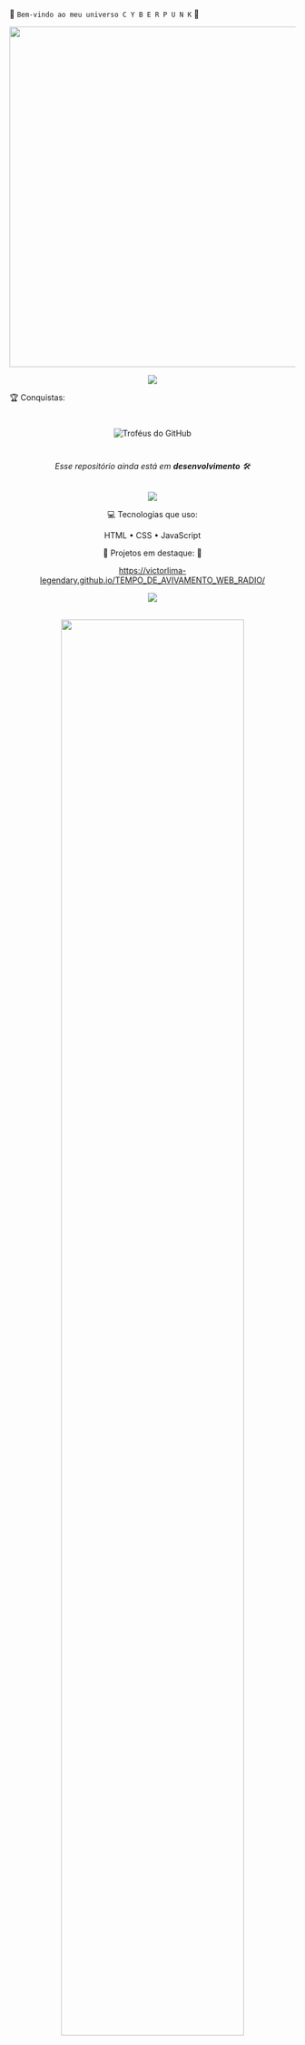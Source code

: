 
  👾 <code>Bem-vindo&nbsp;ao&nbsp;meu&nbsp;universo&nbsp;C&nbsp;Y&nbsp;B&nbsp;E&nbsp;R&nbsp;P&nbsp;U&nbsp;N&nbsp;K</code> 👾



<p align="center">
  <img src="https://media.giphy.com/media/3o7abldj0b3rxrZUxW/giphy.gif" width="600" />
</p>

<p align="center">
  <img src="https://readme-typing-svg.herokuapp.com?font=Orbitron&color=00F7FF&size=40&center=true&vCenter=true&width=1000&lines=💻+Dev+Web+e+Apaixonado+por+Tecnologia;👁️+Ciberpunk+%7C+Futuro+Digital+%7C+Código+na+veia;🚀+Em+constante+evolução...+bora+codar!" />
</p>

🏆 Conquistas:

<p align="center" style="margin-top: 40px; margin-bottom: 40px;">
  <img 
    src="https://github-profile-trophy.vercel.app/?username=victorlima-legendary&theme=tokyonight&no-frame=true&column=4&margin-w=30&margin-h=25"
    alt="Troféus do GitHub"
  />
</p>



<p align="center"><i>Esse repositório ainda está em <b>desenvolvimento</b> 🛠️</i></p>

<br />

<div align="center">

<img src="https://capsule-render.vercel.app/api?type=rect&color=00f7ff&height=2"/>

💻 Tecnologias que uso:

HTML • CSS • JavaScript <!-- • React • Node.js • Vite • Figma • Git • APIs • IA -->

🚀 Projetos em destaque: 🔮 

https://victorlima-legendary.github.io/TEMPO_DE_AVIVAMENTO_WEB_RADIO/

<img src="https://capsule-render.vercel.app/api?type=rect&color=00f7ff&height=2"/> <div align="center"> <br/>
<img width="80%" src="https://github-readme-stats.vercel.app/api?username=victorlima-legendary&show_icons=true&theme=tokyonight" /> <br/><br/>
<img width="80%" src="https://github-readme-streak-stats-eight.vercel.app/?user=victorlima-legendary&theme=tokyonight" > <br/> <br/>
<img src="https://capsule-render.vercel.app/api?type=rect&color=00f7ff&height=2"/></div>

 </p> <br />

<!-- 🌐 Contato e redes: -->

<!-- <div>
<a href="https://www.youtube.com/seu-canal-youtube-aqui" target="_blank"><img loading="lazy" src="https://img.shields.io/badge/YouTube-FF0000?style=for-the-badge&logo=youtube&logoColor=white" target="_blank"></a>
<a href="https://instagram.com/seu-usuário-instagram-aqui" target="_blank"><img loading="lazy" src="https://img.shields.io/badge/-Instagram-%23E4405F?style=for-the-badge&logo=instagram&logoColor=white" target="_blank"></a>
<a href="https://www.twitch.tv/seu-usuário-aqui" target="_blank"><img loading="lazy" src="https://img.shields.io/badge/Twitch-9146FF?style=for-the-badge&logo=twitch&logoColor=white" target="_blank"></a>
<a href = "mailto:contato@seu-usuário-aqui"><img loading="lazy" src="https://img.shields.io/badge/Gmail-D14836?style=for-the-badge&logo=gmail&logoColor=white" target="_blank"></a>
<a href="https://www.linkedin.com/in/seu-usuário-linkedln-aqui" target="_blank"><img loading="lazy" src="https://img.shields.io/badge/-LinkedIn-%230077B5?style=for-the-badge&logo=linkedin&logoColor=white" target="_blank"></a>   
</div> -->

<img src="https://capsule-render.vercel.app/api?type=rect&color=00f7ff&height=2"/>
💬 Hacker Quote do dia:

“Os fracos se vingam. Os fortes perdoam. Os inteligentes... compilam.” – Glitch Prophet

<!-- <br /> <p align="center"> <img src="https://media.giphy.com/media/XA3cXYtGs7d7K/giphy.gif" width="300" /> </p> </div> -->
